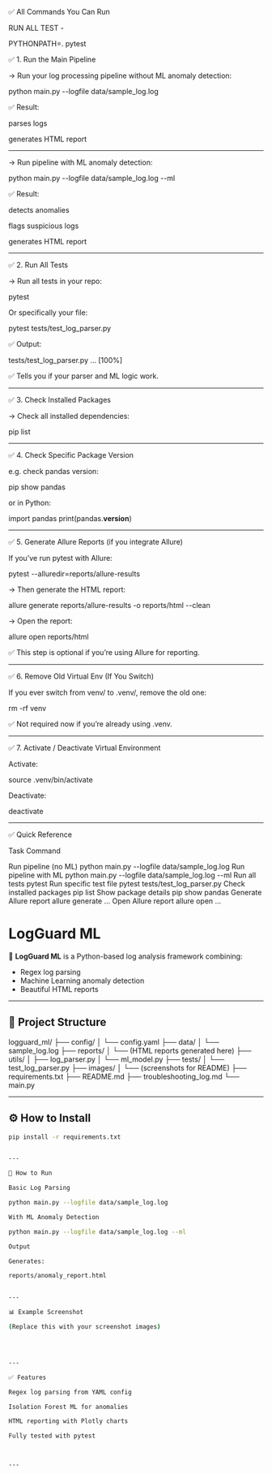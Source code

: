 ✅ All Commands You Can Run


RUN ALL TEST - 

PYTHONPATH=. pytest

✅ 1. Run the Main Pipeline

→ Run your log processing pipeline without ML anomaly detection:

python main.py --logfile data/sample_log.log

✅ Result:

parses logs

generates HTML report



---

→ Run pipeline with ML anomaly detection:

python main.py --logfile data/sample_log.log --ml

✅ Result:

detects anomalies

flags suspicious logs

generates HTML report



---

✅ 2. Run All Tests

→ Run all tests in your repo:

pytest

Or specifically your file:

pytest tests/test_log_parser.py

✅ Output:

tests/test_log_parser.py ... [100%]

✅ Tells you if your parser and ML logic work.


---

✅ 3. Check Installed Packages

→ Check all installed dependencies:

pip list


---

✅ 4. Check Specific Package Version

e.g. check pandas version:

pip show pandas

or in Python:

import pandas
print(pandas.__version__)


---

✅ 5. Generate Allure Reports (if you integrate Allure)

If you’ve run pytest with Allure:

pytest --alluredir=reports/allure-results

→ Then generate the HTML report:

allure generate reports/allure-results -o reports/html --clean

→ Open the report:

allure open reports/html

✅ This step is optional if you’re using Allure for reporting.


---

✅ 6. Remove Old Virtual Env (If You Switch)

If you ever switch from venv/ to .venv/, remove the old one:

rm -rf venv

✅ Not required now if you’re already using .venv.


---

✅ 7. Activate / Deactivate Virtual Environment

Activate:

source .venv/bin/activate

Deactivate:

deactivate


---

✅ Quick Reference

Task	Command

Run pipeline (no ML)	python main.py --logfile data/sample_log.log
Run pipeline with ML	python main.py --logfile data/sample_log.log --ml
Run all tests	pytest
Run specific test file	pytest tests/test_log_parser.py
Check installed packages	pip list
Show package details	pip show pandas
Generate Allure report	allure generate ...
Open Allure report	allure open ...














# LogGuard ML

🚀 **LogGuard ML** is a Python-based log analysis framework combining:
- Regex log parsing
- Machine Learning anomaly detection
- Beautiful HTML reports

---

## 📂 Project Structure

logguard_ml/ ├── config/ │   └── config.yaml ├── data/ │   └── sample_log.log ├── reports/ │   └── (HTML reports generated here) ├── utils/ │   ├── log_parser.py │   └── ml_model.py ├── tests/ │   └── test_log_parser.py ├── images/ │   └── (screenshots for README) ├── requirements.txt ├── README.md ├── troubleshooting_log.md └── main.py

---

## ⚙️ How to Install

```bash
pip install -r requirements.txt


---

🚀 How to Run

Basic Log Parsing

python main.py --logfile data/sample_log.log

With ML Anomaly Detection

python main.py --logfile data/sample_log.log --ml

Output

Generates:

reports/anomaly_report.html


---

📊 Example Screenshot

(Replace this with your screenshot images)




---

✅ Features

Regex log parsing from YAML config

Isolation Forest ML for anomalies

HTML reporting with Plotly charts

Fully tested with pytest



---